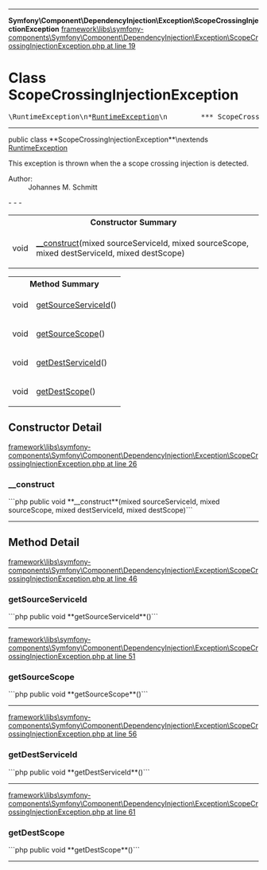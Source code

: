 - - -

**Symfony\Component\DependencyInjection\Exception\ScopeCrossingInjectionException**
<a href="https://github.com/JeyDotC/Hirudo-docs/blob/master/source/framework/libs/symfony-components/Symfony/Component/DependencyInjection/Exception/ScopeCrossingInjectionException.php.md#line19" class="location">framework\libs\symfony-components\Symfony\Component\DependencyInjection\Exception\ScopeCrossingInjectionException.php at line 19</a>

# Class ScopeCrossingInjectionException #

<pre class="tree">\RuntimeException\n*<a href="https://github.com/JeyDotC/Hirudo-docs/blob/master/symfony/component/dependencyinjection/exception/runtimeexception.html">RuntimeException</a>\n        *** ScopeCrossingInjectionException **\n</pre>

- - -

<p class="signature">public  class **ScopeCrossingInjectionException**\nextends <a href="https://github.com/JeyDotC/Hirudo-docs/blob/master/symfony/component/dependencyinjection/exception/runtimeexception.html">RuntimeException</a>

</p>

<div class="comment" id="overview_description"><p>This exception is thrown when the a scope crossing injection is detected.</p></div>

<dl>
<dt>Author:</dt>
<dd>Johannes M. Schmitt <schmittjoh@gmail.com></dd>
</dl>
- - -

<table id="summary_constructor">
<tr><th colspan="2">Constructor Summary</th></tr>
<tr>
<td class="type"> void</td>
<td class="description"><p class="name"><a href="#__construct()">__construct</a>(mixed sourceServiceId, mixed sourceScope, mixed destServiceId, mixed destScope)</p></td>
</tr>
</table>

<table id="summary_method">
<tr><th colspan="2">Method Summary</th></tr>
<tr>
<td class="type"> void</td>
<td class="description"><p class="name"><a href="#getSourceServiceId()">getSourceServiceId</a>()</p></td>
</tr>
<tr>
<td class="type"> void</td>
<td class="description"><p class="name"><a href="#getSourceScope()">getSourceScope</a>()</p></td>
</tr>
<tr>
<td class="type"> void</td>
<td class="description"><p class="name"><a href="#getDestServiceId()">getDestServiceId</a>()</p></td>
</tr>
<tr>
<td class="type"> void</td>
<td class="description"><p class="name"><a href="#getDestScope()">getDestScope</a>()</p></td>
</tr>
</table>

<h2 id="detail_method">Constructor Detail</h2>
<a href="https://github.com/JeyDotC/Hirudo-docs/blob/master/source/framework/libs/symfony-components/Symfony/Component/DependencyInjection/Exception/ScopeCrossingInjectionException.php.md#line26" class="location">framework\libs\symfony-components\Symfony\Component\DependencyInjection\Exception\ScopeCrossingInjectionException.php at line 26</a>

<h3 id="__construct()">__construct</h3>
```php
public  void **__construct**(mixed sourceServiceId, mixed sourceScope, mixed destServiceId, mixed destScope)```
<div class="details">
</div>

- - -

<h2 id="detail_method">Method Detail</h2>
<a href="https://github.com/JeyDotC/Hirudo-docs/blob/master/source/framework/libs/symfony-components/Symfony/Component/DependencyInjection/Exception/ScopeCrossingInjectionException.php.md#line46" class="location">framework\libs\symfony-components\Symfony\Component\DependencyInjection\Exception\ScopeCrossingInjectionException.php at line 46</a>

<h3 id="getSourceServiceId()">getSourceServiceId</h3>
```php
public  void **getSourceServiceId**()```
<div class="details">
</div>

- - -

<a href="https://github.com/JeyDotC/Hirudo-docs/blob/master/source/framework/libs/symfony-components/Symfony/Component/DependencyInjection/Exception/ScopeCrossingInjectionException.php.md#line51" class="location">framework\libs\symfony-components\Symfony\Component\DependencyInjection\Exception\ScopeCrossingInjectionException.php at line 51</a>

<h3 id="getSourceScope()">getSourceScope</h3>
```php
public  void **getSourceScope**()```
<div class="details">
</div>

- - -

<a href="https://github.com/JeyDotC/Hirudo-docs/blob/master/source/framework/libs/symfony-components/Symfony/Component/DependencyInjection/Exception/ScopeCrossingInjectionException.php.md#line56" class="location">framework\libs\symfony-components\Symfony\Component\DependencyInjection\Exception\ScopeCrossingInjectionException.php at line 56</a>

<h3 id="getDestServiceId()">getDestServiceId</h3>
```php
public  void **getDestServiceId**()```
<div class="details">
</div>

- - -

<a href="https://github.com/JeyDotC/Hirudo-docs/blob/master/source/framework/libs/symfony-components/Symfony/Component/DependencyInjection/Exception/ScopeCrossingInjectionException.php.md#line61" class="location">framework\libs\symfony-components\Symfony\Component\DependencyInjection\Exception\ScopeCrossingInjectionException.php at line 61</a>

<h3 id="getDestScope()">getDestScope</h3>
```php
public  void **getDestScope**()```
<div class="details">
</div>

- - -

